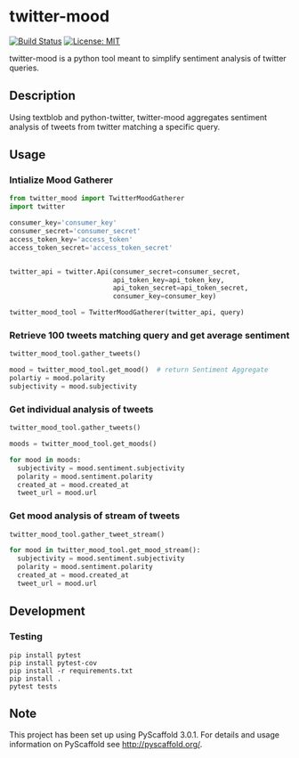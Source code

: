 twitter-mood
============
[![Build Status](https://travis-ci.org/jmhossler/twitter-mood.svg?branch=master)](https://travis-ci.org/jmhossler/twitter-mood)
[![License: MIT](https://img.shields.io/badge/License-MIT-yellow.svg)](https://opensource.org/licenses/MIT)

twitter-mood is a python tool meant to simplify sentiment analysis of twitter queries.


Description
-----------

Using textblob and python-twitter, twitter-mood aggregates sentiment analysis of
tweets from twitter matching a specific query.

Usage
-----

### Intialize Mood Gatherer
```python
from twitter_mood import TwitterMoodGatherer
import twitter

consumer_key='consumer_key'
consumer_secret='consumer_secret'
access_token_key='access_token'
access_token_secret='access_token_secret'


twitter_api = twitter.Api(consumer_secret=consumer_secret,
                          api_token_key=api_token_key,
                          api_token_secret=api_token_secret,
                          consumer_key=consumer_key)

twitter_mood_tool = TwitterMoodGatherer(twitter_api, query)
```

### Retrieve 100 tweets matching query and get average sentiment
```python
twitter_mood_tool.gather_tweets()

mood = twitter_mood_tool.get_mood()  # return Sentiment Aggregate
polartiy = mood.polarity
subjectivity = mood.subjectivity
```

### Get individual analysis of tweets
```python
twitter_mood_tool.gather_tweets()

moods = twitter_mood_tool.get_moods()

for mood in moods:
  subjectivity = mood.sentiment.subjectivity
  polarity = mood.sentiment.polarity
  created_at = mood.created_at
  tweet_url = mood.url
```

### Get mood analysis of stream of tweets
```python
twitter_mood_tool.gather_tweet_stream()

for mood in twitter_mood_tool.get_mood_stream():
  subjectivity = mood.sentiment.subjectivity
  polarity = mood.sentiment.polarity
  created_at = mood.created_at
  tweet_url = mood.url
```

Development
-----------

### Testing
```
pip install pytest
pip install pytest-cov
pip install -r requirements.txt
pip install .
pytest tests
```

Note
----

This project has been set up using PyScaffold 3.0.1. For details and usage
information on PyScaffold see http://pyscaffold.org/.
